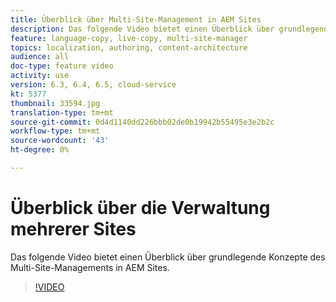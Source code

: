```yaml
---
title: Überblick über Multi-Site-Management in AEM Sites
description: Das folgende Video bietet einen Überblick über grundlegende Konzepte des Multi-Site-Managements in AEM Sites.
feature: language-copy, live-copy, multi-site-manager
topics: localization, authoring, content-architecture
audience: all
doc-type: feature video
activity: use
version: 6.3, 6.4, 6.5, cloud-service
kt: 5377
thumbnail: 33594.jpg
translation-type: tm+mt
source-git-commit: 0d4d1140dd226bbb02de0b19942b55495e3e2b2c
workflow-type: tm+mt
source-wordcount: '43'
ht-degree: 0%

---
```



# Überblick über die Verwaltung mehrerer Sites

Das folgende Video bietet einen Überblick über grundlegende Konzepte des Multi-Site-Managements in AEM Sites.

>[!VIDEO](https://video.tv.adobe.com/v/33594?quality=12&learn=on)
